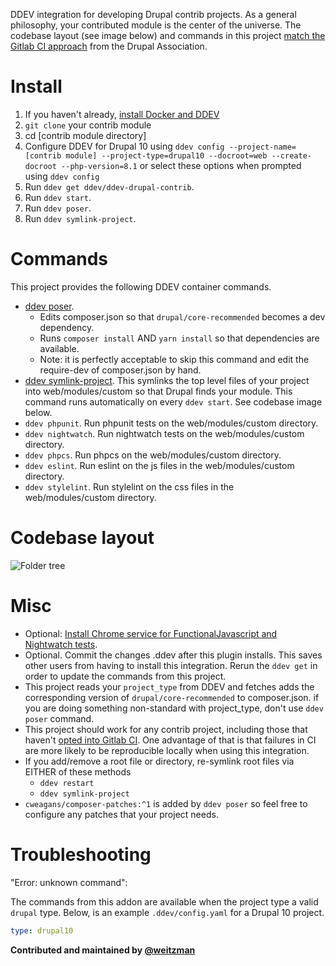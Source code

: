 DDEV integration for developing Drupal contrib projects. As a general philosophy, your contributed module is the center of the universe. The codebase layout (see image below) and commands in this project [match the Gitlab CI approach](https://git.drupalcode.org/project/gitlab_templates) from the Drupal Association.

Install
===========

1. If you haven't already, [install Docker and DDEV](https://ddev.readthedocs.io/en/latest/users/install/)
2. `git clone` your contrib module
3. cd [contrib module directory]
4. Configure DDEV for Drupal 10 using `ddev config --project-name=[contrib module] --project-type=drupal10 --docroot=web --create-docroot --php-version=8.1` or select these options when prompted using `ddev config`
5. Run `ddev get ddev/ddev-drupal-contrib`.
6. Run `ddev start`.
7. Run `ddev poser`.
8. Run `ddev symlink-project`.

Commands
============

This project provides the following DDEV container commands.

- [ddev poser](https://github.com/ddev/ddev-drupal-contrib/blob/main/commands/web/poser).
  - Edits composer.json so that `drupal/core-recommended` becomes a dev dependency.
  - Runs `composer install` AND `yarn install` so that dependencies are available.
  - Note: it is perfectly acceptable to skip this command and edit the require-dev of composer.json by hand.
- [ddev symlink-project](https://github.com/ddev/ddev-drupal-contrib/blob/main/commands/web/symlink-project). This symlinks the top level files of your project into web/modules/custom so that Drupal finds your module. This command runs automatically on every `ddev start`. See codebase image below.
- `ddev phpunit`. Run phpunit tests on the web/modules/custom directory.
- `ddev nightwatch`. Run nightwatch tests on the web/modules/custom directory.
- `ddev phpcs`. Run phpcs on the web/modules/custom directory.
- `ddev eslint`. Run eslint on the js files in the web/modules/custom directory.
- `ddev stylelint`. Run stylelint on the css files in the web/modules/custom directory.

Codebase layout
==================

![Folder tree](/assets/folders.png)

Misc
=======

- Optional: [Install Chrome service for FunctionalJavascript and Nightwatch tests](https://github.com/ddev/ddev-selenium-standalone-chrome).
- Optional. Commit the changes .ddev after this plugin installs. This saves other users from having to install this integration. Rerun the `ddev get` in order to update the commands from this project.
- This project reads your `project_type` from DDEV and fetches adds the corresponding version of `drupal/core-recommended` to composer.json. if you are doing something non-standard with project_type, don't use `ddev poser` command.
- This project should work for any contrib project, including those that haven't [opted into Gitlab CI](https://www.drupal.org/project/infrastructure/issues/3261803). One advantage of that is that failures in CI are more likely to be reproducible locally when using this integration.
- If you add/remove a root file or directory, re-symlink root files via EITHER of these methods
  - `ddev restart`
  - `ddev symlink-project`
- `cweagans/composer-patches:^1` is added by `ddev poser` so feel free to configure any patches that your project needs.

Troubleshooting
=======

"Error: unknown command":

The commands from this addon are available when the project type a valid `drupal` type.
Below, is an example `.ddev/config.yaml` for a Drupal 10 project.

```yaml
type: drupal10
```

**Contributed and maintained by [@weitzman](https://github.com/weitzman)**
